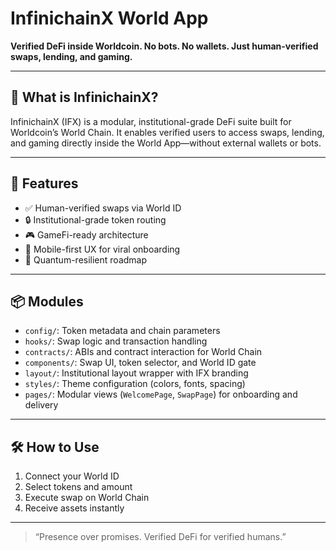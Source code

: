 # InfinichainX World App

**Verified DeFi inside Worldcoin. No bots. No wallets. Just human-verified swaps, lending, and gaming.**

---

## 🔗 What is InfinichainX?

InfinichainX (IFX) is a modular, institutional-grade DeFi suite built for Worldcoin’s World Chain. It enables verified users to access swaps, lending, and gaming directly inside the World App—without external wallets or bots.

---

## 🚀 Features

- ✅ Human-verified swaps via World ID  
- 🔒 Institutional-grade token routing  
- 🎮 GameFi-ready architecture  
- 📱 Mobile-first UX for viral onboarding  
- 🧠 Quantum-resilient roadmap

---

## 📦 Modules

- `config/`: Token metadata and chain parameters  
- `hooks/`: Swap logic and transaction handling  
- `contracts/`: ABIs and contract interaction for World Chain  
- `components/`: Swap UI, token selector, and World ID gate  
- `layout/`: Institutional layout wrapper with IFX branding  
- `styles/`: Theme configuration (colors, fonts, spacing)  
- `pages/`: Modular views (`WelcomePage`, `SwapPage`) for onboarding and delivery

---

## 🛠️ How to Use

1. Connect your World ID  
2. Select tokens and amount  
3. Execute swap on World Chain  
4. Receive assets instantly

---

> “Presence over promises. Verified DeFi for verified humans.”

